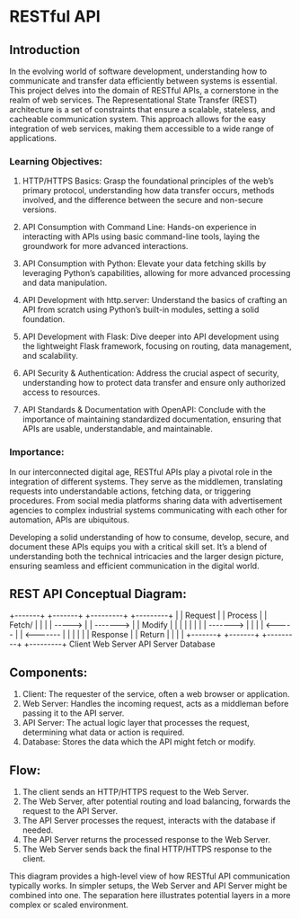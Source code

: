 # RESTful API


## Introduction


In the evolving world of software development, understanding how to communicate and transfer data efficiently between systems is essential. This project delves into the domain of RESTful APIs, a cornerstone in the realm of web services. The Representational State Transfer (REST) architecture is a set of constraints that ensure a scalable, stateless, and cacheable communication system. This approach allows for the easy integration of web services, making them accessible to a wide range of applications.


### Learning Objectives:


1. HTTP/HTTPS Basics: Grasp the foundational principles of the web’s primary protocol, understanding how data transfer occurs, methods involved, and the difference between the secure and non-secure versions.

2. API Consumption with Command Line: Hands-on experience in interacting with APIs using basic command-line tools, laying the groundwork for more advanced interactions.

3. API Consumption with Python: Elevate your data fetching skills by leveraging Python’s capabilities, allowing for more advanced processing and data manipulation.

4. API Development with http.server: Understand the basics of crafting an API from scratch using Python’s built-in modules, setting a solid foundation.

5. API Development with Flask: Dive deeper into API development using the lightweight Flask framework, focusing on routing, data management, and scalability.

6. API Security & Authentication: Address the crucial aspect of security, understanding how to protect data transfer and ensure only authorized access to resources.

7. API Standards & Documentation with OpenAPI: Conclude with the importance of maintaining standardized documentation, ensuring that APIs are usable, understandable, and maintainable.


### Importance:


In our interconnected digital age, RESTful APIs play a pivotal role in the integration of different systems. They serve as the middlemen, translating requests into understandable actions, fetching data, or triggering procedures. From social media platforms sharing data with advertisement agencies to complex industrial systems communicating with each other for automation, APIs are ubiquitous.

Developing a solid understanding of how to consume, develop, secure, and document these APIs equips you with a critical skill set. It’s a blend of understanding both the technical intricacies and the larger design picture, ensuring seamless and efficient communication in the digital world.


## REST API Conceptual Diagram:


+-------+           +-------+           +---------+           +---------+
|       |  Request  |       |  Process  |         |  Fetch/   |         |
|       |   ----->  |       |  -------> |         |  Modify   |         |
|       |           |       |           |         |  -------> |         |
|       | <-----    |       | <-------  |         |           |         |
|       |  Response |       |  Return   |         |           |         |
+-------+           +-------+           +---------+           +---------+
  Client            Web Server           API Server           Database


## Components:

   1. Client: The requester of the service, often a web browser or application.
   2. Web Server: Handles the incoming request, acts as a middleman before passing it to the API server.
   3. API Server: The actual logic layer that processes the request, determining what data or action is required.
   4. Database: Stores the data which the API might fetch or modify.

## Flow:

   1. The client sends an HTTP/HTTPS request to the Web Server.
   2. The Web Server, after potential routing and load balancing, forwards the request to the API Server.
   3. The API Server processes the request, interacts with the database if needed.
   4. The API Server returns the processed response to the Web Server.
   5. The Web Server sends back the final HTTP/HTTPS response to the client.


This diagram provides a high-level view of how RESTful API communication typically works. In simpler setups, the Web Server and API Server might be combined into one. The separation here illustrates potential layers in a more complex or scaled environment.
